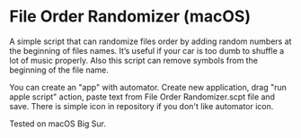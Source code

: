 # File Order Randomizer (macOS)
A simple script that can randomize files order by adding random numbers at the beginning of files names.
It’s useful if your car is too dumb to shuffle a lot of music properly.
Also this script can remove symbols from the beginning of the file name.

You can create an "app" with automator. Create new application, drag "run apple script" action, paste text from File Order Randomizer.scpt file and save. There is simple icon in repository if you don't like automator icon.

Tested on macOS Big Sur.
